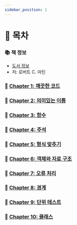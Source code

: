 ```yaml
---
sidebar_position: 1
---
```


# 🚀 목차

### 📚 책 정보
- [도서 정보](http://www.yes24.com/Product/Goods/11681152)
- 저: 로버트 C. 마틴

### 🤔 [Chapter 1: 깨끗한 코드](/docs/clean/clean-code/chapter-1)

### 🤔 [Chapter 2: 의미있는 이름](/docs/clean/clean-code/chapter-2)

### 🤔 [Chapter 3: 함수](/docs/clean/clean-code/chapter-3)

### 🤔 [Chapter 4: 주석](/docs/clean/clean-code/chapter-4)

### 🤔 [Chapter 5: 형식 맞추기](/docs/clean/clean-code/chapter-5)

### 🤔 [Chapter 6: 객체와 자료 구조](/docs/clean/clean-code/chapter-6)

### 🤔 [Chapter 7: 오류 처리](/docs/clean/clean-code/chapter-7)

### 🤔 [Chapter 8: 경계](/docs/clean/clean-code/chapter-8)

### 🤔 [Chapter 9: 단위 테스트](/docs/clean/clean-code/chapter-9)

### 🤔 [Chapter 10: 클래스](/docs/clean/clean-code/chapter-10)
